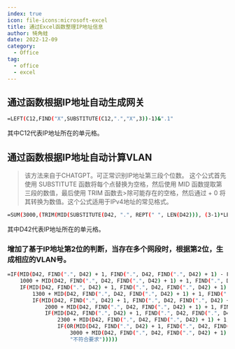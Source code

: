 ```yaml
---
index: true
icon: file-icons:microsoft-excel
title: 通过Excel函数整理IP地址信息
author: 犄角蛙
date: 2022-12-09
category:
  - Office
tag:
  - office
  - excel
---
```


## 通过函数根据IP地址自动生成网关

```bash
=LEFT(C12,FIND("X",SUBSTITUTE(C12,".","X",3))-1)&".1"
```

其中C12代表IP地址所在的单元格。

## 通过函数根据IP地址自动计算VLAN

>该方法来自于CHATGPT。可正常识别IP地址第三段个位数。
>这个公式首先使用 SUBSTITUTE 函数将每个点替换为空格，然后使用 MID 函数提取第三段的数值，最后使用 TRIM 函数去>除可能存在的空格，然后通过 + 0 将其转换为数值。这个公式适用于IPv4地址的常见格式。

```bash
=SUM(3000,(TRIM(MID(SUBSTITUTE(D42, ".", REPT(" ", LEN(D42))), (3-1)*LEN(D42)+1, LEN(D42))) + 0))
```

其中D42代表IP地址所在的单元格。

### 增加了基于IP地址第2位的判断，当存在多个网段时，根据第2位，生成相应的VLAN号。

```bash
=IF(MID(D42, FIND(".", D42) + 1, FIND(".", D42, FIND(".", D42) + 1) - FIND(".", D42) - 1) = "130", 
    1000 + MID(D42, FIND(".", D42, FIND(".", D42) + 1) + 1, FIND(".", D42, FIND(".", D42, FIND(".", D42) + 1) + 1) - FIND(".", D42, FIND(".", D42) + 1) - 1) + 0, 
    IF(MID(D42, FIND(".", D42) + 1, FIND(".", D42, FIND(".", D42) + 1) - FIND(".", D42) - 1) = "131", 
        1300 + MID(D42, FIND(".", D42, FIND(".", D42) + 1) + 1, FIND(".", D42, FIND(".", D42, FIND(".", D42) + 1) + 1) - FIND(".", D42, FIND(".", D42) + 1) - 1) + 0,
        IF(MID(D42, FIND(".", D42) + 1, FIND(".", D42, FIND(".", D42) + 1) - FIND(".", D42) - 1) = "132", 
            2000 + MID(D42, FIND(".", D42, FIND(".", D42) + 1) + 1, FIND(".", D42, FIND(".", D42, FIND(".", D42) + 1) + 1) - FIND(".", D42, FIND(".", D42) + 1) - 1) + 0,
            IF(MID(D42, FIND(".", D42) + 1, FIND(".", D42, FIND(".", D42) + 1) - FIND(".", D42) - 1) = "133", 
                2300 + MID(D42, FIND(".", D42, FIND(".", D42) + 1) + 1, FIND(".", D42, FIND(".", D42, FIND(".", D42) + 1) + 1) - FIND(".", D42, FIND(".", D42) + 1) - 1) + 0,
                IF(OR(MID(D42, FIND(".", D42) + 1, FIND(".", D42, FIND(".", D42) + 1) - FIND(".", D42) - 1) = "134", MID(D42, FIND(".", D42) + 1, FIND(".", D42, FIND(".", D42) + 1) - FIND(".", D42) - 1) = "136"), 
                    3000 + MID(D42, FIND(".", D42, FIND(".", D42) + 1) + 1, FIND(".", D42, FIND(".", D42, FIND(".", D42) + 1) + 1) - FIND(".", D42, FIND(".", D42) + 1) - 1) + 0, 
                    "不符合要求")))))

```
